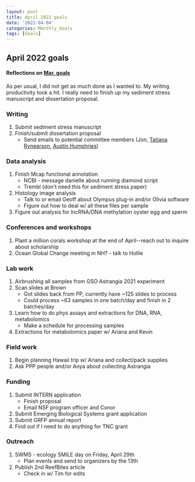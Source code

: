 ```yaml
---
layout: post
title: April 2022 goals
date: '2022-04-04'
categories: Monthly_Goals
tags: [Goals]
---
```


## April 2022 goals 

#### Reflections on [Mar. goals](https://github.com/JillAshey/JillAshey_Putnam_Lab_Notebook/blob/master/_posts/2022-03-01-MarGoals.md)

As per usual, I did not get as much done as I wanted to. My writing productivity took a hit. I really need to finish up my sediment stress manuscript and dissertation proposal. 

### Writing 

1. Submit sediment stress manuscript 
2. Finish/submit dissertation proposal
	- Send emails to potential committee members (Jon, [Tatiana Rynearson](https://web.uri.edu/gso/meet/tatiana-rynearson/), [Austin Humphries](https://web.uri.edu/gso/meet/austin-humphries/))

### Data analysis  

1. Finish Mcap functional annotation 
	- NCBI - message danielle about running diamond script
	- Trembl (don't need this for sediment stress paper)
2. Histology image analysis 
	- Talk to or email Geoff about Olympus plug-in and/or Olivia software 
	- Figure out how to deal w/ all these files per sample 
3. Figure out analysis for lncRNA/DNA methylation oyster egg and sperm 

### Conferences and workshops

1. Plant a million corals workshop at the end of April--reach out to inquire about scholarship 
2. Ocean Global Change meeting in NH? - talk to Hollie 

### Lab work 

1. Airbrushing all samples from GSO Astrangia 2021 experiment 
2. Scan slides at Brown 
	- Got slides back from PP, currently have ~125 slides to process
	- Could process ~63 samples in one batch/day and finish in 2 batches/day
3. Learn how to do phys assays and extractions for DNA, RNA, metabolomics 
	- Make a schedule for processing samples 
4. Extractions for metabolomics paper w/ Ariana and Kevin 

### Field work 

1. Begin planning Hawaii trip w/ Ariana and collect/pack supplies 
2. Ask PPP people and/or Anya about collecting Astrangia 

### Funding  

1. Submit INTERN application 
	- Finish proposal 
	- Email NSF program officer and Conor 
2. Submit Emerging Biological Systems grant application
3. Submit GRFP annual report 
4. Find out if I need to do anything for TNC grant 

### Outreach 

1. SWMS - ecology SMILE day on Friday, April 29th
	- Plan events and send to organizers by the 13th
2. Publish 2nd ReefBites article 
	- Check in w/ Tim for edits